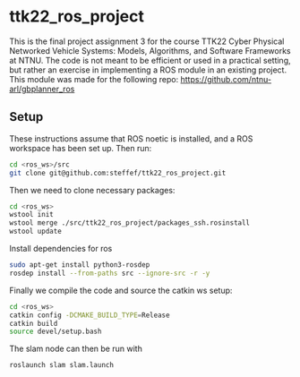 # ttk22_ros_project
This is the final project assignment 3 for the course TTK22 Cyber Physical Networked Vehicle Systems: Models, Algorithms, and Software Frameworks at NTNU. The code is not meant to be efficient or used in a practical setting, but rather an exercise in implementing a ROS module in an existing project. This module was made for the following repo: https://github.com/ntnu-arl/gbplanner_ros

## Setup
These instructions assume that ROS noetic is installed, and a ROS workspace has been set up. Then run:

```bash
cd <ros_ws>/src
git clone git@github.com:steffef/ttk22_ros_project.git
```

Then we need to clone necessary packages:
```bash
cd <ros_ws>
wstool init
wstool merge ./src/ttk22_ros_project/packages_ssh.rosinstall
wstool update
```

Install dependencies for ros
```bash
sudo apt-get install python3-rosdep
rosdep install --from-paths src --ignore-src -r -y
```

Finally we compile the code and source the catkin ws setup:

```bash
cd <ros_ws>
catkin config -DCMAKE_BUILD_TYPE=Release
catkin build
source devel/setup.bash
```

The slam node can then be run with

```bash
roslaunch slam slam.launch
```